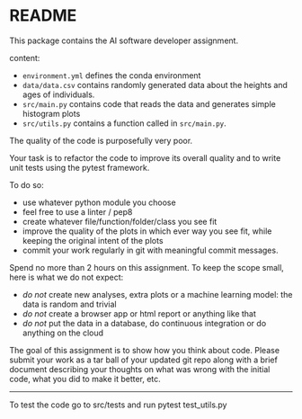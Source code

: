 # README #

This package contains the AI software developer assignment.

content:
- `environment.yml` defines the conda environment
- `data/data.csv` contains randomly generated data about the heights and ages of individuals.
- `src/main.py` contains code that reads the data and generates simple histogram plots
- `src/utils.py` contains a function called in `src/main.py`. 

The quality of the code is purposefully very poor.

Your task is to refactor the code to improve its overall quality and to write unit tests using the pytest framework. 

To do so:
- use whatever python module you choose
- feel free to use a linter / pep8
- create whatever file/function/folder/class you see fit
- improve the quality of the plots in which ever way you see fit, while keeping the original intent of the plots
- commit your work regularly in git with meaningful commit messages.


Spend no more than 2 hours on this assignment. To keep the scope small, here is what we do not expect:

 - *do not* create new analyses, extra plots or a machine learning model: the data is random and trivial
 - *do not* create a browser app or html report or anything like that
 - *do not* put the data in a database, do continuous integration or do anything on the cloud 


The goal of this assignment is to show how you think about code. Please submit your work
as a tar ball of your updated git repo along with a brief document describing your thoughts on what was wrong with 
the initial code, what you did to make it better, etc.

**************************************************************************************
To test the code go to src/tests and run pytest test_utils.py
